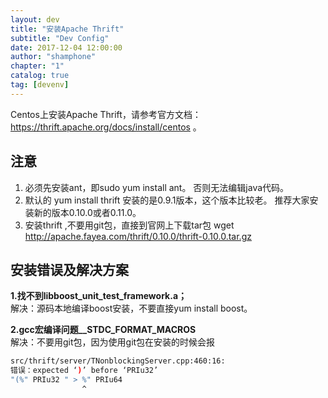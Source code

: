```yaml
---
layout: dev
title: "安装Apache Thrift"
subtitle: "Dev Config"
date: 2017-12-04 12:00:00
author: "shamphone"
chapter: "1"
catalog: true
tag: [devenv]
---
```


Centos上安装Apache Thrift，请参考官方文档： https://thrift.apache.org/docs/install/centos 。 

## 注意

1. 必须先安装ant，即sudo yum install ant。 否则无法编辑java代码。   
2. 默认的 yum install thrift 安装的是0.9.1版本，这个版本比较老。 推荐大家安装新的版本0.10.0或者0.11.0。   
3. 安装thrift ,不要用git包，直接到官网上下载tar包 wget http://apache.fayea.com/thrift/0.10.0/thrift-0.10.0.tar.gz   

## 安装错误及解决方案

**1.找不到libboost_unit_test_framework.a；**  
解决：源码本地编译boost安装，不要直接yum install boost。   

**2.gcc宏编译问题__STDC_FORMAT_MACROS**  
解决：不要用git包，因为使用git包在安装的时候会报  

```bash
src/thrift/server/TNonblockingServer.cpp:460:16: 
错误：expected ‘)’ before ‘PRIu32’
"(%" PRIu32 " > %" PRIu64
                ^
```
